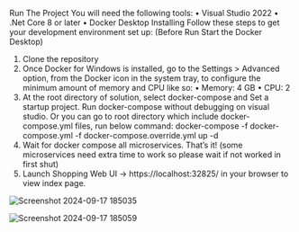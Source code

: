 Run The Project
You will need the following tools:
•	Visual Studio 2022
•	.Net Core 8 or later
•	Docker Desktop
Installing
Follow these steps to get your development environment set up: (Before Run Start the Docker Desktop)
1.	Clone the repository
2.	Once Docker for Windows is installed, go to the Settings > Advanced option, from the Docker icon in the system tray, to configure the minimum amount of memory and CPU like so:
•	Memory: 4 GB
•	CPU: 2
3.	At the root directory of solution, select docker-compose and Set a startup project. Run docker-compose without debugging on visual studio. Or you can go to root directory which include docker-compose.yml files, run below command:
docker-compose -f docker-compose.yml -f docker-compose.override.yml up -d
4.	Wait for docker compose all microservices. That’s it! (some microservices need extra time to work so please wait if not worked in first shut)
5.	Launch Shopping Web UI -> https://localhost:32825/ in your browser to view index page. 

![Screenshot 2024-09-17 185035](https://github.com/user-attachments/assets/42355b6c-b61c-4689-820b-9709582c80e2)

![Screenshot 2024-09-17 185059](https://github.com/user-attachments/assets/4afa6acf-8eb0-4fb6-8ffe-0a96de3da2d3)
